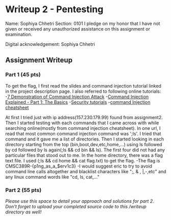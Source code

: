 # Writeup 2 - Pentesting

Name: Sophiya Chhetri
Section: 0101
I pledge on my honor that I have not given or received any unauthorized assistance on this assignment or examination.

Digital acknowledgement: Sophiya Chhetri

## Assignment Writeup

### Part 1 (45 pts)

To get the flag, I first read the slides and command injection tutorial linked in the project description page. I also 
referred to following online tutorials:
-[7 Demonstration of Command Injection Attack](https://www.youtube.com/watch?v=BVI1-ikJ-xw)
-[Command Injection Explained - Part 1: The Basics](https://www.youtube.com/watch?v=dQ-_TO1zuvA)
-[Security tutorials](https://securitytutorials.co.uk/command-injection/)
-[command Injection cheatsheet](https://hackersonlineclub.com/command-injection-cheatsheet/)

At first I tried just with ip address(157.230.179.99) found from assignment2. Then I started testing with each commands
that I came across with while searching online(mostly from command injection cheatsheet). In one url, I read that most common command injection command was ';ls'. I 
tried that command and it gave me a list of directories. Then I started looking in each directory starting 
from the top (bin,boot,dev,etc,home,...) using ls followed by cd followed by ls again(;ls && cd bin && ls). The first four 
did not had any particular files that stood out to me. In the home directory, there was a flag text file. I used (;ls && cd home && cat flag.txt) 
to get the flag.
-The flag is CMSC389R-{p1ng_as_a_$erv1c3}
-I would suggest eric to try to avoid command line calls altogether and blacklist characters like 
";, & , |,-,etc" and any linux command words like "cd, ls, cat,..."

### Part 2 (55 pts)

*Please use this space to detail your approach and solutions for part 2. Don't forget to upload your completed source code to this /writeup directory as well!*
